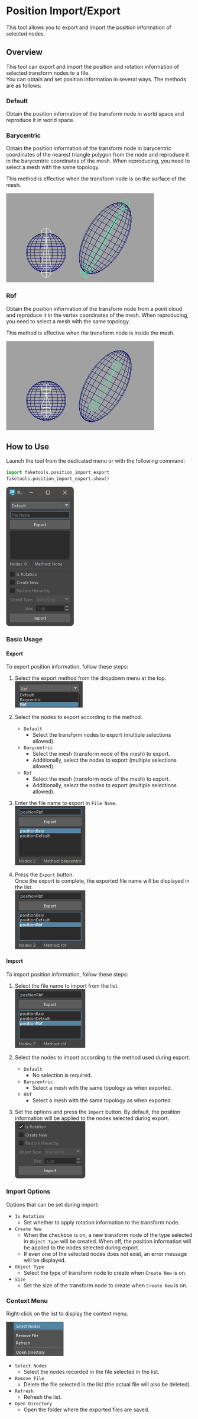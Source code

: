 # Position Import/Export

This tool allows you to export and import the position information of selected nodes.

## Overview

This tool can export and import the position and rotation information of selected transform nodes to a file.  
You can obtain and set position information in several ways. The methods are as follows:

### Default

Obtain the position information of the transform node in world space and reproduce it in world space.

### Barycentric

Obtain the position information of the transform node in barycentric coordinates of the nearest triangle polygon from the node and reproduce it in the barycentric coordinates of the mesh.
When reproducing, you need to select a mesh with the same topology.

This method is effective when the transform node is on the surface of the mesh.

![image002](images/position_import_export/image002.png) 

### Rbf

Obtain the position information of the transform node from a point cloud and reproduce it in the vertex coordinates of the mesh. When reproducing, you need to select a mesh with the same topology.

This method is effective when the transform node is inside the mesh.

![image003](images/position_import_export/image003.png) 

## How to Use

Launch the tool from the dedicated menu or with the following command:

```python
import faketools.position_import_export
faketools.position_import_export.show()
```

![image001](images/position_import_export/image001.png)

### Basic Usage

#### Export

To export position information, follow these steps:

1. Select the export method from the dropdown menu at the top.  
  ![image004](images/position_import_export/image004.png)

2. Select the nodes to export according to the method.  

     - `Default`  
       - Select the transform nodes to export (multiple selections allowed).
     - `Barycentric`  
       - Select the mesh (transform node of the mesh) to export.
       - Additionally, select the nodes to export (multiple selections allowed).
     - `Rbf`  
       - Select the mesh (transform node of the mesh) to export.
       - Additionally, select the nodes to export (multiple selections allowed).
    
3. Enter the file name to export in `File Name`.  
  ![image005](images/position_import_export/image005.png)

4. Press the `Export` button.  
  Once the export is complete, the exported file name will be displayed in the list.  
  ![image006](images/position_import_export/image006.png)

#### Import

To import position information, follow these steps:

1. Select the file name to import from the list.  
  ![image006](images/position_import_export/image006.png)

2. Select the nodes to import according to the method used during export.  
     - `Default`  
       - No selection is required.
     - `Barycentric`  
       - Select a mesh with the same topology as when exported.
     - `Rbf`  
       - Select a mesh with the same topology as when exported.

3. Set the options and press the `Import` button. By default, the position information will be applied to the nodes selected during export.  
  ![image007](images/position_import_export/image007.png)

### Import Options

Options that can be set during import:

- `Is Rotation`  
  - Set whether to apply rotation information to the transform node.
- `Create New`  
  - When the checkbox is on, a new transform node of the type selected in `Object Type` will be created. When off, the position information will be applied to the nodes selected during export.
  - If even one of the selected nodes does not exist, an error message will be displayed.
- `Object Type`  
  - Select the type of transform node to create when `Create New` is on.
- `Size`  
  - Set the size of the transform node to create when `Create New` is on.
  
### Context Menu

Right-click on the list to display the context menu.

![image008](images/position_import_export/image008.png)

- `Select Nodes`  
  - Select the nodes recorded in the file selected in the list.
- `Remove File`  
  - Delete the file selected in the list (the actual file will also be deleted).
- `Refresh`  
  - Refresh the list.
- `Open Directory`  
  - Open the folder where the exported files are saved.
